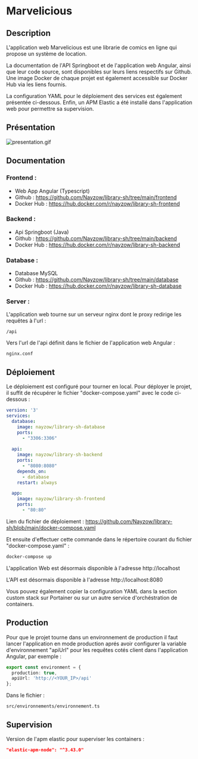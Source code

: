 # Marvelicious

## Description

L'application web Marvelicious est une librarie de comics en ligne qui propose un système de location.

La documentation de l'API Springboot et de l'application web Angular, ainsi que leur code source, sont disponibles sur leurs liens respectifs sur Github. Une image Docker de chaque projet est également accessible sur Docker Hub via les liens fournis.

La configuration YAML pour le déploiement des services est également présentée ci-dessous. Enfin, un APM Elastic a été installé dans l'application web pour permettre sa supervision.

## Présentation

![presentation.gif](resources%2Fpresentation.gif)

## Documentation

### Frontend :
- Web App Angular (Typescript)
- Github : https://github.com/Nayzow/library-sh/tree/main/frontend
- Docker Hub : https://hub.docker.com/r/nayzow/library-sh-frontend

### Backend :
- Api Springboot (Java)
- Github : https://github.com/Nayzow/library-sh/tree/main/backend
- Docker Hub : https://hub.docker.com/r/nayzow/library-sh-backend

### Database :
- Database MySQL
- Github : https://github.com/Nayzow/library-sh/tree/main/database
- Docker Hub : https://hub.docker.com/r/nayzow/library-sh-database

### Server :

L'application web tourne sur un serveur nginx dont le proxy redirige les requêtes à l'url :

```
/api
```

Vers l'url de l'api définit dans le fichier de l'application web Angular :

```
nginx.conf
```

## Déploiement

Le déploiement est configuré pour tourner en local. Pour déployer le projet, il suffit de récupérer le fichier "docker-compose.yaml" avec le code ci-dessous :

```yaml
version: '3'
services:
  database:
    image: nayzow/library-sh-database
    ports:
      - "3306:3306"
      
  api:
    image: nayzow/library-sh-backend
    ports:
      - "8080:8080"
    depends_on:
      - database
    restart: always

  app:
    image: nayzow/library-sh-frontend
    ports:
      - "80:80"
```

Lien du fichier de déploiement : https://github.com/Nayzow/library-sh/blob/main/docker-compose.yaml

Et ensuite d'effectuer cette commande dans le répertoire courant du fichier "docker-compose.yaml" :

```bash
docker-compose up
```

L'application Web est désormais disponible à l'adresse http://localhost

L'API est désormais disponible à l'adresse http://localhost:8080

Vous pouvez également copier la configuration YAML dans la section custom stack sur Portainer ou sur un autre service d'orchéstration de containers.

## Production

Pour que le projet tourne dans un environnement de production il faut lancer l'application en mode production aprés avoir configurer la variable d'environnement "apiUrl" pour les requêtes cotés client dans l'application Angular, par exemple :

```typescript
export const environment = {  
  production: true,  
  apiUrl: 'http://<YOUR_IP>/api'  
};
```

Dans le fichier :

```
src/environnements/environnement.ts 
```

## Supervision

Version de l'apm elastic pour superviser les containers :

```json
"elastic-apm-node": "^3.43.0"
```
